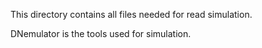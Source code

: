 This directory contains all files needed for read simulation.

DNemulator is the tools used for simulation.
